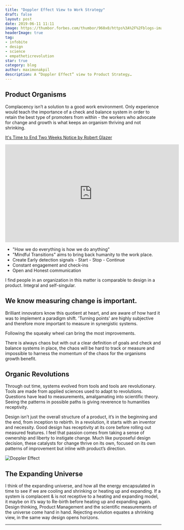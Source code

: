 ```yaml
---
title: "Doppler Effect View to Work Strategy"
draft: false
layout: post
date: 2019-06-11 11:11
image: https://thumbor.forbes.com/thumbor/960x0/https%3A%2F%2Fblogs-images.forbes.com%2Fstartswithabang%2Ffiles%2F2016%2F12%2Fexpansionoftuniverse.jpg
headerImage: true
tag:
- infobite
- design
- science
- empatheticrevolution
star: true
category: blog
author: maximonakpil
description: A “Doppler Effect” view to Product Strategy…
---
```


## Product Organisms
Complacency isn’t a solution to a good work environment.
Only experience would teach the importance of a check and balance system in order to retain the best type of promoters from within - the workers who advocate for change and growth is what keeps an organism thriving and not shrinking.

[It's Time to End Two Weeks Notice by Robert Glazer](https://youtu.be/yV2Qfj0ft0o)

<iframe width="560" height="315" src="https://www.youtube.com/embed/yV2Qfj0ft0o" frameborder="0" allow="accelerometer; autoplay; encrypted-media; gyroscope; picture-in-picture" allowfullscreen></iframe>

- "How we do everything is how we do anything"
- "Mindful Transitions" aims to bring back humanity to the work place.
- Create Early detection signals - Start - Stop - Continue
- Constant engagement and check-ins
- Open and Honest communication


I find people in an organization in this matter is comparable to design in a product. Integral and self-singular.  

## We know measuring change is important.

Brilliant innovators know this quotient at heart, and are aware of how hard it was to implement a paradigm shift.
'Turning points' are highly subjective and therefore more important to measure in synergistic systems.

Following the squeaky wheel can bring the most improvements.

There is always chaos but with out a clear definition of goals and check and balance systems in place, the chaos will be hard to track or measure and impossible to harness the momentum of the chaos for the organisms growth benefit.

## Organic Revolutions
Through out time, systems evolved from tools and tools are revolutionary. Tools are made from applied sciences used to adapt to revolutions. Questions have lead to measurements, amalgamating into scientific theory. Seeing the patterns in possible paths is giving reverence to humanities receptivity.

Design isn’t just the overall structure of a product, it’s in the beginning and the end, from inception to rebirth. In a revolution, it starts with an inventor and necessity. Good design has receptivity at its core before rolling out measured features. I feel that passion comes from taking a sense of ownership and liberty to instigate change. Much like purposeful design decision, these catalysts for change thrive on its own, focused on its own patterns of improvement but inline with product’s direction.

![Doppler Effect](https://d2jmvrsizmvf4x.cloudfront.net/gQobs1O5Sm640Zc3U0lQ_Doppler%2Beffect.jpg)

## The Expanding Universe
I think of the expanding universe, and how all the energy encapsulated in time to see if we are cooling and shrinking or heating up and expanding. If a system is complacent & is not receptive to a heating and expanding model, it maybe on it’s way to Re-birth before heating up and expanding again. Design thinking, Product Management and the scientific measurements of the universe come hand in hand. Rejecting evolution equates a shrinking view, in the same way design opens horizons.


---
